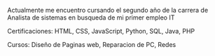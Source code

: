 Actualmente me encuentro cursando el segundo año de la carrera de Analista de sistemas en busqueda de mi primer empleo IT

Certificaciones:
HTML,
CSS,
JavaScript,
Python,
SQL,
Java,
PHP

Cursos:
Diseño de Paginas web,
Reparacion de PC,
Redes
